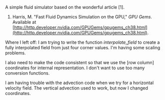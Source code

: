 A simple fluid simulator based on the wonderful article [1].

1. Harris, M. "Fast Fluid Dynamics Simulation on the GPU," *GPU Gems*. Available at [http://http.developer.nvidia.com/GPUGems/gpugems_ch38.html](http://http.developer.nvidia.com/GPUGems/gpugems_ch38.html).


Where I left off:
I am trying to write the function *interpolate_field* to create a fully interpolated field from just four corner values. I'm having some scaling problems.

I also need to make the code consistent so that we use the [row column] coordinates for internal representation. I don't want to use too many conversion functions.

I am having trouble with the advection code when we try for a horizontal velocity field. The vertical advection used to work, but now I changed coordinates.
